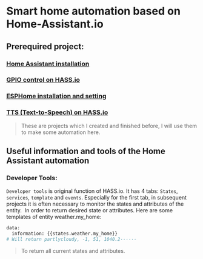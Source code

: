 # Smart home automation based on Home-Assistant.io
## Prerequired project:
### [Home Assistant installation](https://github.com/Gry1995/Iot-Project/tree/master/HASS.io%20installation)
### [GPIO control on HASS.io](https://github.com/Gry1995/Iot-Project/blob/master/HASS.io%20controll%20GPIO%20of%20Pi/README.md)
### [ESPHome installation and setting](https://github.com/Gry1995/Iot-Project/tree/master/ESPHome%20installation%20and%20setting)
### [TTS (Text-to-Speech) on HASS.io](https://github.com/Gry1995/Iot-Project/tree/master/TTS%20on%20Homeassistant.io)
> These are projects which I created and finished before, I will use them to make some automation here.

## Useful information and tools of the Home Assistant automation 

### Developer Tools: 
  `Developer tools` is original function of HASS.io. It has 4 tabs: `States`, `services`, `template` and `events`. Especially for the first tab, in subsequent projects it is often necessary to monitor the states and attributes of the entity.
![]()
  In order to return desired state or attributes. Here are some templates of entity weather.my_home:
  ```python
  data: 
    information: {{states.weather.my_home}}
  # Will return partlycloudy, -1, 51, 1040.2······
  ```
  > To return all current states and attributes. 
  
